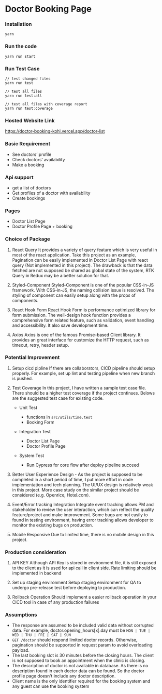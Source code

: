 # Doctor Booking Page
### Installation
```
yarn
```

### Run the code
```
yarn run start
```

### Run Test Case
```
// test changed files
yarn run test

// test all files
yarn run test:all

// test all files with coverage report
yarn run test:coverage
```


### Hosted Website Link
https://doctor-booking-kohl.vercel.app/doctor-list

### Basic Requirement
- See doctors’ profile
- Check doctors' availability
- Make a booking

### Api support
- get a list of doctors
- Get profiles of a doctor with availability
- Create bookings

### Pages
- Doctor List Page
- Doctor Profile Page + booking

### Choice of Package
1. React Query
It provides a variety of query feature which is very useful in most of the react application. Take this project as an example, Pagination can be easily implemented in Doctor List Page with react query (Not implemented in this project). The drawback is that the data fetched are not supposed be shared as global state of the system, RTK Query in Redux may be a better solution for that.

2. Styled-Component
Styled-Component is one of the popular CSS-in-JS framework. With CSS-in-JS, the naming collision issue is resolved. The styling of component can easily setup along with the props of components.

3. React Hook Form
React Hook Form is performance optimized library for form submission. The well-design hook function provides a comprehensive form related feature, such as validation, event handling and accessibility. It also save development time.

4. Axios
Axios is one of the famous Promise-based Client library. It provides an great interface for customize the HTTP request, such as timeout, retry, header setup.

### Potential Improvement
1. Setup cicd pipline
If there are collaborators, CICD pipeline should setup properly. For example, set up lint and testing pipeline when new branch is pushed.

2. Test Coverage
In this project, I have written a sample test case file. There should be a higher test coverage if the project continues. Belows are the suggested test case for existing code.
	- Unit Test
		- functions in `src/utils/time.test`
		- Booking Form

	- Integration Test
		- Doctor List Page
		- Doctor Profile Page

	- System Test
		- Run Cypress for core flow after deploy pipeline succeed

3. Better User Experience Design
		- As the project is supposed to be completed in a short period of time, I put more effort in code implementation and tech planning. The UI/UX design is relatively weak in this project. More case study on the similar project should be considered (e.g. Openrice, Hotel.com).

4. Event/Error tracking Integration
Integrate event tracking allows PM and stakeholder to review the user interaction, which can reflect the quality feature/project and make improvement. Some bugs are not easily to found in testing environment, having error tracking allows developer to monitor the existing bugs on production.

5. Mobile Responsive
Due to limited time, there is no mobile design in this project.

### Production consideration
1.  API KEY
Although API Key is stored in environment file, it is still exposed to the client as it is used for api call in client side. Rate limiting should be implemented in backend

2. Set up staging environment
Setup staging environment for QA to undergo pre-release test before deploying to production.

3. Rollback Operation
Should implement a easier rollback operation in your CICD tool in case of any production failures

### Assumptions
- The response are assumed to be included valid data without corrupted data. For example, doctor.opening_hours[x].day must be `MON | TUE | WED | THU | FRI | SAT | SUN `
- `GET /doctor` should respond limited doctor records. Otherwise, pagination should be supported in request param to avoid overloading payload.
- The last booking slot is 30 minutes before the closing hours. The client is not supposed to book an appointment when the clinic is closing.
- The description of doctor is not available in database. As there is no description found in each doctor data can be found. So the doctor profile page doesn't include any doctor description.
- Client name is the only identifier required for the booking system and any guest can use the booking system






